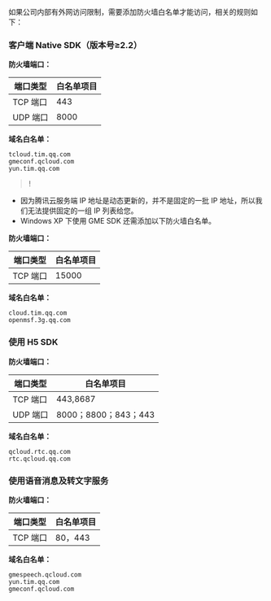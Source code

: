 
如果公司内部有外网访问限制，需要添加防火墙白名单才能访问，相关的规则如下：

### 客户端 Native SDK（版本号≥2.2）

**防火墙端口：**

|  端口类型 | 白名单项目 |
|---------|---------|
| TCP 端口 | 443 |
| UDP 端口 | 8000 |


**域名白名单：**
```
tcloud.tim.qq.com
gmeconf.qcloud.com
yun.tim.qq.com
```

>! 
- 因为腾讯云服务端 IP 地址是动态更新的，并不是固定的一批 IP 地址，所以我们无法提供固定的一组 IP 列表给您。
- Windows XP 下使用 GME SDK 还需添加以下防火墙白名单。

**防火墙端口：**

|  端口类型 | 白名单项目 |
|---------|---------|
| TCP 端口 | 15000|

**域名白名单：**

```
cloud.tim.qq.com
openmsf.3g.qq.com
```


### 使用 H5 SDK

**防火墙端口：**

| 端口类型 | 白名单项目 |
|---------|---------|
| TCP 端口 | 443,8687 |
| UDP 端口 |8000；8800；843；443|

**域名白名单：**
```
qcloud.rtc.qq.com
rtc.qcloud.qq.com
```


### 使用语音消息及转文字服务

**防火墙端口：**

| 端口类型 | 白名单项目 |
|---------|---------|
| TCP 端口 | 80，443|

**域名白名单：**

```
gmespeech.qcloud.com
yun.tim.qq.com
gmeconf.qcloud.com
```

